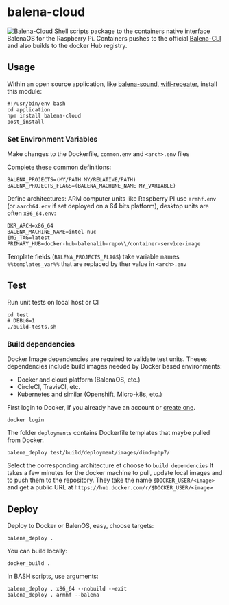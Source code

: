 # balena-cloud
[![Balena-Cloud](https://circleci.com/gh/b23prodtm/balena-cloud.svg?style=shield)](https://app.circleci.com/pipelines/github/b23prodtm/balena-cloud)
 Shell scripts package to the containers native interface BalenaOS for the Raspberry Pi.
 Containers pushes to the official [Balena-CLI](https://github.com/balena-io/balena-cli) and also builds to the docker Hub registry.

## Usage

Within an open source application, like  [balena-sound](https://github.com/balenalabs/balena-sound), [wifi-repeater](https://github.com/balenalabs-incubator/wifi-repeater), install this module:
```Shell
#!/usr/bin/env bash
cd application
npm install balena-cloud
post_install
```

### Set Environment Variables
Make changes to the Dockerfile, `common.env` and `<arch>.env` files

Complete these common definitions:
```common.env
BALENA_PROJECTS=(MY/PATH MY/RELATIVE/PATH)
BALENA_PROJECTS_FLAGS=(BALENA_MACHINE_NAME MY_VARIABLE)
```
Define architectures: ARM computer units like Raspberry PI use `armhf.env` (or `aarch64.env` if set deployed on a 64 bits platform), desktop units are often `x86_64.env`:
```x86_64.env
DKR_ARCH=x86_64
BALENA_MACHINE_NAME=intel-nuc
IMG_TAG=latest
PRIMARY_HUB=docker-hub-balenalib-repo\\/container-servìce-image
```
Template fields (`BALENA_PROJECTS_FLAGS`) take variable names `%%templates_var%%` that are replaced by ther value in `<arch>.env`

## Test
Run unit tests on local host or CI

    cd test
    # DEBUG=1
    ./build-tests.sh

### Build dependencies
Docker Image dependencies are required to validate test units. Theses dependencies include build images needed by Docker based environments:
  - Docker and cloud platform (BalenaOS, etc.)
  - CircleCI, TravisCI, etc.
  - Kubernetes and similar (Openshift, Micro-k8s, etc.)

First login to Docker, if you already have an account or [create one](https://hub.docker.com).

    docker login
    
The folder `deployments` contains Dockerfile templates that maybe pulled from Docker.

    balena_deploy test/build/deployment/images/dind-php7/

Select the corresponding architecture et choose to `build dependencies`
It takes a few minutes for the docker machine to pull, update local images and to push them to the repository. They take the name `$DOCKER_USER/<image>` and get a public URL at `https://hub.docker.com/r/$DOCKER_USER/<image>`

## Deploy
Deploy to Docker or BalenOS, easy, choose targets:

    balena_deploy .

You can build locally:

    docker_build .

In BASH scripts, use arguments:
```Console
balena_deploy . x86_64 --nobuild --exit
balena_deploy . armhf --balena
```
